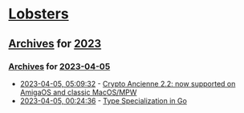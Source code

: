 # [Lobsters](../../../README.md)

## [Archives](../../index.md) for [2023](../index.md)

### [Archives](../../index.md) for [2023-04-05](index.md)

* [2023-04-05, 05:09:32](https://lobste.rs/s/nar1bn/crypto_ancienne_2_2_now_supported_on) - [Crypto Ancienne 2.2: now supported on AmigaOS and classic MacOS/MPW](https://oldvcr.blogspot.com/2023/04/crypto-ancienne-22-now-supported-on.html)
* [2023-04-05, 00:24:36](https://lobste.rs/s/mqvznv/type_specialization_go) - [Type Specialization in Go](https://commaok.xyz/post/type_specialization/)
